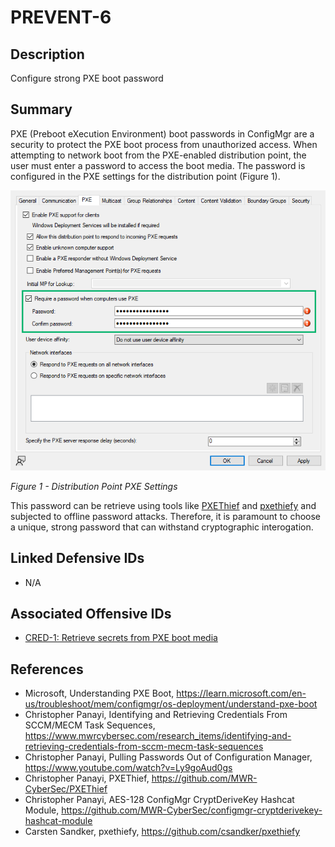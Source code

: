 # PREVENT-6

## Description
Configure strong PXE boot password

## Summary

PXE (Preboot eXecution Environment) boot passwords in ConfigMgr are a security to protect the PXE boot process from unauthorized access. When attempting to network boot from the PXE-enabled distribution point, the user must enter a password to access the boot media. The password is configured in the PXE settings for the distribution point (Figure 1).

![Figure 1](./prevent-6_pxe-password.png)

_Figure 1 - Distribution Point PXE Settings_

This password can be retrieve using tools like [PXEThief](https://github.com/MWR-CyberSec/PXEThief) and [pxethiefy](https://github.com/csandker/pxethiefy) and subjected to offline password attacks. Therefore, it is paramount to choose a unique, strong password that can withstand cryptographic interogation.

## Linked Defensive IDs
- N/A

## Associated Offensive IDs
- [CRED-1: Retrieve secrets from PXE boot media](../../../attack-techniques/CRED/CRED-1/cred-1_description.md)

## References
- Microsoft, Understanding PXE Boot, https://learn.microsoft.com/en-us/troubleshoot/mem/configmgr/os-deployment/understand-pxe-boot
- Christopher Panayi, Identifying and Retrieving Credentials From SCCM/MECM Task Sequences, https://www.mwrcybersec.com/research_items/identifying-and-retrieving-credentials-from-sccm-mecm-task-sequences
- Christopher Panayi, Pulling Passwords Out of Configuration Manager, https://www.youtube.com/watch?v=Ly9goAud0gs
- Christopher Panayi, PXEThief, https://github.com/MWR-CyberSec/PXEThief
- Christopher Panayi, AES-128 ConfigMgr CryptDeriveKey Hashcat Module, https://github.com/MWR-CyberSec/configmgr-cryptderivekey-hashcat-module
- Carsten Sandker, pxethiefy, https://github.com/csandker/pxethiefy​


